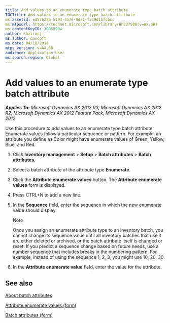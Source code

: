 ```yaml
---
title: Add values to an enumerate type batch attribute
TOCTitle: Add values to an enumerate type batch attribute
ms:assetid: ed57628a-5194-457e-9da1-f239d1bfcbcc
ms:mtpsurl: https://technet.microsoft.com/library/Hh227500(v=AX.60)
ms:contentKeyID: 36059904
author: Khairunj
ms.author: daxcpft
ms.date: 04/18/2014
mtps_version: v=AX.60
audience: Application User
ms.search.region: Global
---
```


# Add values to an enumerate type batch attribute 


_**Applies To:** Microsoft Dynamics AX 2012 R3, Microsoft Dynamics AX 2012 R2, Microsoft Dynamics AX 2012 Feature Pack, Microsoft Dynamics AX 2012_

Use this procedure to add values to an enumerate type batch attribute. Enumerate values follow a particular sequence or pattern. For example, an attribute you define as Color might have enumerate values of Green, Yellow, Blue, and Red.

1.  Click **Inventory management** \> **Setup** \> **Batch attributes** \> **Batch attributes**.

2.  Select a batch attribute of the attribute type **Enumerate**.

3.  Click the **Attribute enumerate values** button. The **Attribute enumerate values** form is displayed.

4.  Press CTRL+N to add a new line.

5.  In the **Sequence** field, enter the sequence in which the new enumerate value should display.
    

    > [!NOTE]
    > <P>Once you assign an enumerate attribute type to an inventory batch, you cannot change its sequence value until all inventory batches that use it are either deleted or archived, or the batch attribute itself is changed or reset. If you predict a sequence change based on future needs, use a number sequence that includes breaks in the numbering pattern. For example, instead of using the sequence 1, 2, 3, you might use 10, 20, 30.</P>



6.  In the **Attribute enumerate value** field, enter the value for the attribute.

## See also

[About batch attributes](about-batch-attributes.md)

[Attribute enumerate values (form)](https://technet.microsoft.com/library/hh208618\(v=ax.60\))

[Batch attributes (form)](https://technet.microsoft.com/library/hh209255\(v=ax.60\))

  


